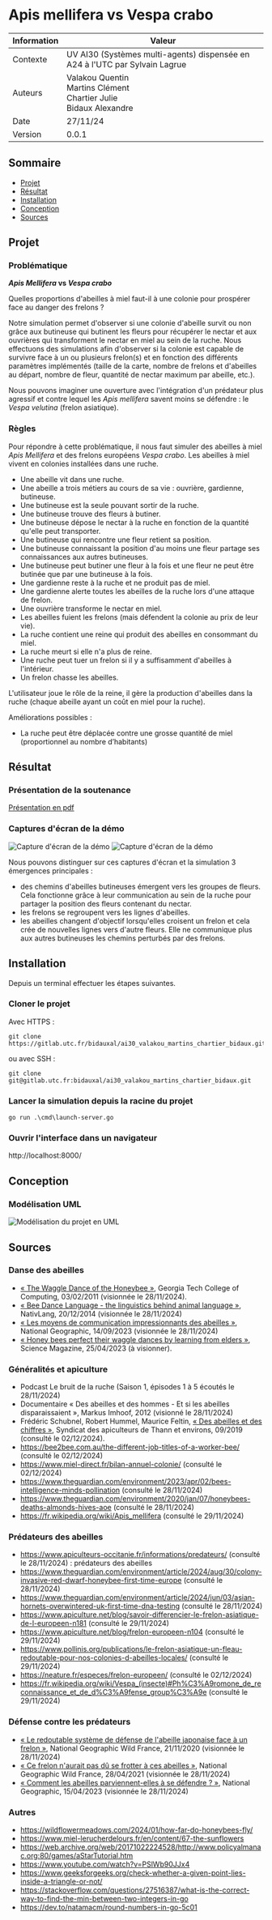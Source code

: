 # Apis mellifera vs Vespa crabo

| Information | Valeur                                                                         |
| ----------- | ------------------------------------------------------------------------------ |
| Contexte    | UV AI30 (Systèmes multi-agents) dispensée en A24 à l'UTC par Sylvain Lagrue    |
| Auteurs     | Valakou Quentin <br> Martins Clément <br> Chartier Julie <br> Bidaux Alexandre |
| Date        | 27/11/24                                                                       |
| Version     | 0.0.1                                                                          |

## Sommaire

- [Projet](#projet)
- [Résultat](#résultat)
- [Installation](#installation)
- [Conception](#conception)
- [Sources](#sources)

## Projet

### Problématique

**_Apis Mellifera_ vs _Vespa crabo_**

Quelles proportions d'abeilles à miel faut-il à une colonie pour prospérer face au danger des frelons ?

Notre simulation permet d'observer si une colonie d'abeille survit ou non grâce aux butineuse qui butinent les fleurs pour récupérer le nectar et aux ouvrières qui transforment le nectar en miel au sein de la ruche. Nous effectuons des simulations afin d'observer si la colonie est capable de survivre face à un ou plusieurs frelon(s) et en fonction des différents paramètres implémentés (taille de la carte, nombre de frelons et d'abeilles au départ, nombre de fleur, quantité de nectar maximum par abeille, etc.).

Nous pouvons imaginer une ouverture avec l'intégration d'un prédateur plus agressif et contre lequel les _Apis mellifera_ savent moins se défendre : le _Vespa velutina_ (frelon asiatique).

### Règles

Pour répondre à cette problématique, il nous faut simuler des abeilles à miel _Apis Mellifera_ et des frelons européens _Vespa crabo_. Les abeilles à miel vivent en colonies installées dans une ruche.

- Une abeille vit dans une ruche.
- Une abeille a trois métiers au cours de sa vie : ouvrière, gardienne, butineuse.
- Une butineuse est la seule pouvant sortir de la ruche.
- Une butineuse trouve des fleurs à butiner.
- Une butineuse dépose le nectar à la ruche en fonction de la quantité qu'elle peut transporter.
- Une butineuse qui rencontre une fleur retient sa position.
- Une butineuse connaissant la position d'au moins une fleur partage ses connaissances aux autres butineuses.
- Une butineuse peut butiner une fleur à la fois et une fleur ne peut être butinée que par une butineuse à la fois.
- Une gardienne reste à la ruche et ne produit pas de miel.
- Une gardienne alerte toutes les abeilles de la ruche lors d'une attaque de frelon.
- Une ouvrière transforme le nectar en miel.
- Les abeilles fuient les frelons (mais défendent la colonie au prix de leur vie).
- La ruche contient une reine qui produit des abeilles en consommant du miel.
- La ruche meurt si elle n'a plus de reine.
- Une ruche peut tuer un frelon si il y a suffisamment d'abeilles à l'intérieur.
- Un frelon chasse les abeilles.

L'utilisateur joue le rôle de la reine, il gère la production d'abeilles dans la ruche (chaque abeille ayant un coût en miel pour la ruche).

Améliorations possibles :

- La ruche peut être déplacée contre une grosse quantité de miel (proportionnel au nombre d’habitants)

## Résultat

### Présentation de la soutenance

[Présentation en pdf](/doc/Apis%20Mellifera%20vs%20Vespa%20crabo%20Soutenance.pdf)

### Captures d'écran de la démo

![Capture d'écran de la démo](/doc/img/Screenshot%202025-01-06%20at%2023-26-07%20AI30%20WebSocket.png)
![Capture d'écran de la démo](/doc/img/Screenshot%202025-01-06%20at%2023-30-53%20AI30%20WebSocket.png)

Nous pouvons distinguer sur ces captures d'écran et la simulation 3 émergences principales :

- des chemins d'abeilles butineuses émergent vers les groupes de fleurs. Cela fonctionne grâce à leur communication au sein de la ruche pour partager la position des fleurs contenant du nectar.
- les frelons se regroupent vers les lignes d'abeilles.
- les abeilles changent d'objectif lorsqu'elles croisent un frelon et cela crée de nouvelles lignes vers d'autre fleurs. Elle ne communique plus aux autres butineuses les chemins perturbés par des frelons.

## Installation

Depuis un terminal effectuer les étapes suivantes.

### Cloner le projet

Avec HTTPS :

```
git clone https://gitlab.utc.fr/bidauxal/ai30_valakou_martins_chartier_bidaux.git
```

ou avec SSH :

```
git clone git@gitlab.utc.fr:bidauxal/ai30_valakou_martins_chartier_bidaux.git
```

### Lancer la simulation depuis la racine du projet

```
go run .\cmd\launch-server.go
```

### Ouvrir l'interface dans un navigateur

http://localhost:8000/

## Conception

### Modélisation UML

![](/doc/conception/simu_bees_uml_v3.png "Modélisation du projet en UML")

## Sources

### Danse des abeilles

- [« The Waggle Dance of the Honeybee »](https://www.youtube.com/watch?v=bFDGPgXtK-U), Georgia Tech College of Computing, 03/02/2011 (visionnée le 28/11/2024).
- [« Bee Dance Language - the linguistics behind animal language »](https://www.youtube.com/watch?v=pb1lRI-YePU), NativLang, 20/12/2014 (visionnée le 28/11/2024)
- [« Les moyens de communication impressionnants des abeilles »](https://www.nationalgeographic.fr/video/animaux/les-moyens-de-communication-impressionnants-des-abeilles), National Geographic, 14/09/2023 (visionnée le 28/11/2024)
- [« Honey bees perfect their waggle dances by learning from elders »](https://www.youtube.com/watch?v=Cylim87fFgU), Science Magazine, 25/04/2023 (à visionner).

### Généralités et apiculture

- Podcast Le bruit de la ruche (Saison 1, épisodes 1 à 5 écoutés le 28/11/2024)
- Documentaire « Des abeilles et des hommes - Et si les abeilles disparaissaient », Markus Imhoof, 2012 (visionné le 28/11/2024)
- Frédéric Schubnel, Robert Hummel, Maurice Feltin, [« Des abeilles et des chiffres »](http://rucherecole68.thann.free.fr/Calendrier%20apicole/des_abeilles_des_chiffres.pdf), Syndicat des apiculteurs de Thann et environs, 09/2019 (consulté le 02/12/2024).
- https://bee2bee.com.au/the-different-job-titles-of-a-worker-bee/ (consulté le 02/12/2024)
- https://www.miel-direct.fr/bilan-annuel-colonie/ (consulté le 02/12/2024)
- https://www.theguardian.com/environment/2023/apr/02/bees-intelligence-minds-pollination (consulté le 28/11/2024)
- https://www.theguardian.com/environment/2020/jan/07/honeybees-deaths-almonds-hives-aoe (consulté le 28/11/2024)
- https://fr.wikipedia.org/wiki/Apis_mellifera (consulté le 29/11/2024)

### Prédateurs des abeilles

- https://www.apiculteurs-occitanie.fr/informations/predateurs/ (consulté le 28/11/2024) : prédateurs des abeilles
- https://www.theguardian.com/environment/article/2024/aug/30/colony-invasive-red-dwarf-honeybee-first-time-europe (consulté le 28/11/2024)
- https://www.theguardian.com/environment/article/2024/jun/03/asian-hornets-overwintered-uk-first-time-dna-testing (consulté le 28/11/2024)
- https://www.apiculture.net/blog/savoir-differencier-le-frelon-asiatique-de-l-europeen-n181 (consulté le 29/11/2024)
- https://www.apiculture.net/blog/frelon-europeen-n104 (consulté le 29/11/2024)
- https://www.pollinis.org/publications/le-frelon-asiatique-un-fleau-redoutable-pour-nos-colonies-d-abeilles-locales/ (consulté le 29/11/2024)
- https://neature.fr/especes/frelon-europeen/ (consulté le 02/12/2024)
- https://fr.wikipedia.org/wiki/Vespa_(insecte)#Ph%C3%A9romone_de_reconnaissance_et_de_d%C3%A9fense_group%C3%A9e (consulté le 29/11/2024)

### Défense contre les prédateurs

- [« Le redoutable système de défense de l'abeille japonaise face à un frelon »](https://www.youtube.com/watch?v=bDHWv8_-f4U), National Geographic Wild France, 21/11/2020 (visionnée le 28/11/2024)
- [« Ce frelon n'aurait pas dû se frotter à ces abeilles »](https://www.youtube.com/watch?v=N_AO8XvAZgQ), National Geographic Wild France, 28/04/2021 (visionnée le 28/11/2024)
- [« Comment les abeilles parviennent-elles à se défendre ? »](https://www.nationalgeographic.fr/video/animaux/comment-les-abeilles-parviennent-elles-a-se-defendre), National Geographic, 15/04/2023 (visionnée le 28/11/2024)

### Autres

- https://wildflowermeadows.com/2024/01/how-far-do-honeybees-fly/
- https://www.miel-lerucherdelours.fr/en/content/67-the-sunflowers
- https://web.archive.org/web/20171022224528/http://www.policyalmanac.org:80/games/aStarTutorial.htm
- https://www.youtube.com/watch?v=PSlWb90JJx4
- https://www.geeksforgeeks.org/check-whether-a-given-point-lies-inside-a-triangle-or-not/
- https://stackoverflow.com/questions/27516387/what-is-the-correct-way-to-find-the-min-between-two-integers-in-go
- https://dev.to/natamacm/round-numbers-in-go-5c01
